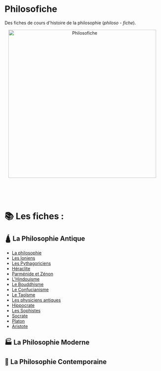 # Philosofiche
Des fiches de cours d'histoire de la philosophie (*philoso* - *fiche*).

<p align="center">
    <img width="480" height="480" src="https://i.imgur.com/Lmvg5Sh.png" alt="Philosofiche">
    <br>
    <br>
    <br>
</p>

<br>



# 📚 Les fiches : 


## 🛕 **La Philosophie Antique**
- [La philosophie](https://github.com/XenocodeRCE/philosofiche/blob/main/fiches/001.%20La%20philosophie.md)
- [Les Ioniens](https://github.com/XenocodeRCE/philosofiche/blob/main/fiches/002.%20Les%20Ioniens.md)
- [Les Pythagoriciens](https://github.com/XenocodeRCE/philosofiche/blob/main/fiches/003.%20Les%20pythagoriciens.md)
- [Héraclite](https://github.com/XenocodeRCE/philosofiche/blob/main/fiches/004.%20H%C3%A9raclite.md)
- [Parménide et Zénon](https://github.com/XenocodeRCE/philosofiche/blob/main/fiches/005.%20Parm%C3%A9nide%20et%20Z%C3%A9non.md)
- [L'Hindouisme](https://github.com/XenocodeRCE/philosofiche/blob/main/fiches/006.%20L'Hindouisme.md)
- [Le Bouddhisme](https://github.com/XenocodeRCE/philosofiche/blob/main/fiches/007.%20Le%20Bouddhisme.md)
- [Le Confucianisme](https://github.com/XenocodeRCE/philosofiche/blob/main/fiches/008.%20Le%20Confucianisme.md)
- [Le Taoïsme](https://github.com/XenocodeRCE/philosofiche/blob/main/fiches/009.%20Le%20Taoisme.md)
- [Les physiciens antiques](https://github.com/XenocodeRCE/philosofiche/blob/main/fiches/010.%20Les%20physiciens%20antiques.md)
- [Hippocrate](https://github.com/XenocodeRCE/philosofiche/blob/main/fiches/011.%20Hippocrate.md)
- [Les Sophistes](https://github.com/XenocodeRCE/philosofiche/blob/main/fiches/012.%20La%20Sophistique.md)
- [Socrate](https://github.com/XenocodeRCE/philosofiche/blob/main/fiches/013.%20Socrate.md)
- [Platon](https://github.com/XenocodeRCE/philosofiche/blob/main/fiches/014.%20Platon.md)
- [Aristote](https://github.com/XenocodeRCE/philosofiche/blob/main/fiches/015.%20Aristote.md)

## 🏭 **La Philosophie Moderne**

## 🤖 **La Philosophie Contemporaine**
